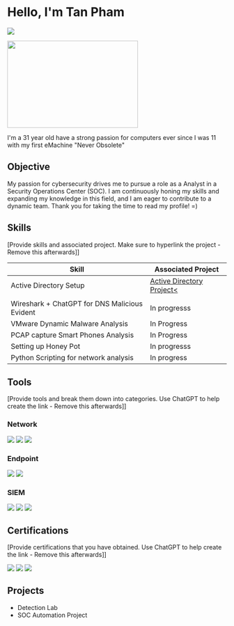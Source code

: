 # Hello, I'm Tan Pham
<a href="https://linkedin.com/in/tanpham702"><img src="https://img.shields.io/badge/-LinkedIn-0072b1?&style=for-the-badge&logo=linkedin&logoColor=white" /></a>

<img src="https://github.com/TommyP702/TanPham/assets/169327735/f7fae3bf-7fe0-4ac0-b8eb-9be5ebaf7d85" width="300" height="200">

I'm a 31 year old have a strong passion for computers ever since I was 11 with my first eMachine "Never Obsolete"

## Objective

My passion for cybersecurity drives me to pursue a role as a Analyst in a Security Operations Center (SOC). I am continuously honing my skills and expanding my knowledge in this field, and I am eager to contribute to a dynamic team. Thank you for taking the time to read my profile! =)

## Skills
[Provide skills and associated project. Make sure to hyperlink the project - Remove this afterwards]]

| Skill                                         | Associated Project         |
|------------------------------------------------|----------------------------|
| Active Directory Setup                         | <a  href="https://github.com/TommyP702/Active-Directory/blob/main/README.md">Active Directory Project<
</a> |
| Wireshark + ChatGPT for DNS Malicious Evident  | In progresss|
| VMware Dynamic Malware Analysis                | In Progress|
| PCAP capture Smart Phones Analysis             | In Progress|
| Setting up Honey Pot                           | In progresss |
|  Python Scripting for network analysis         | In progress |

## Tools
[Provide tools and break them down into categories. Use ChatGPT to help create the link - Remove this afterwards]]

### Network
<div>
    <img src="https://img.shields.io/badge/-Wireshark-1679A7?&style=for-the-badge&logo=Wireshark&logoColor=white" />
    <img src="https://img.shields.io/badge/-Suricata-EF3B2D?&style=for-the-badge&logo=Suricata&logoColor=white" />
    <img src="https://img.shields.io/badge/-Zeek-777BB4?&style=for-the-badge&logo=Zeek&logoColor=white" />
</div>

### Endpoint
<div>
    <img src="https://img.shields.io/badge/-Microsoft_Defender_for_Endpoint-00A4EF?&style=for-the-badge&logo=Microsoft&logoColor=white" />
    <img src="https://img.shields.io/badge/-Velociraptor-4B275F?&style=for-the-badge&logo=Velociraptor&logoColor=white" />
</div>

### SIEM
<div>
    <img src="https://img.shields.io/badge/-Microsoft_Sentinel-0078D4?&style=for-the-badge&logo=Microsoft&logoColor=white" />
    <img src="https://img.shields.io/badge/-Splunk-000000?&style=for-the-badge&logo=Splunk&logoColor=white" />
    <img src="https://img.shields.io/badge/-Elastic-005571?&style=for-the-badge&logo=Elastic&logoColor=white" />
</div>

## Certifications
[Provide certifications that you have obtained. Use ChatGPT to help create the link - Remove this afterwards]]
<div>
<img src="https://img.shields.io/badge/-CySA%2B-4D4D4D?&style=for-the-badge&logo=CompTIA&logoColor=white" />
<img src="https://img.shields.io/badge/-Security%2B-FF0000?&style=for-the-badge&logo=CompTIA&logoColor=white" />
<img src="https://img.shields.io/badge/-Network%2B-007ACC?&style=for-the-badge&logo=CompTIA&logoColor=white" />

</div>

## Projects
- Detection Lab
- SOC Automation Project
